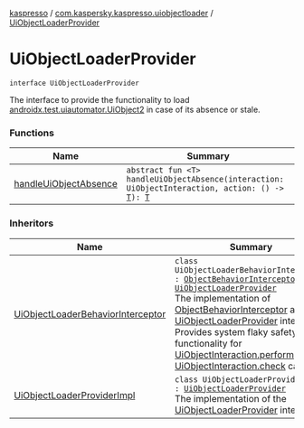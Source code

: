 [kaspresso](../../index.md) / [com.kaspersky.kaspresso.uiobjectloader](../index.md) / [UiObjectLoaderProvider](./index.md)

# UiObjectLoaderProvider

`interface UiObjectLoaderProvider`

The interface to provide the functionality to load [androidx.test.uiautomator.UiObject2](#) in case of its absence or stale.

### Functions

| Name | Summary |
|---|---|
| [handleUiObjectAbsence](handle-ui-object-absence.md) | `abstract fun <T> handleUiObjectAbsence(interaction: UiObjectInteraction, action: () -> `[`T`](handle-ui-object-absence.md#T)`): `[`T`](handle-ui-object-absence.md#T) |

### Inheritors

| Name | Summary |
|---|---|
| [UiObjectLoaderBehaviorInterceptor](../../com.kaspersky.kaspresso.interceptors.behaviorkautomator.impl.loader/-ui-object-loader-behavior-interceptor/index.md) | `class UiObjectLoaderBehaviorInterceptor : `[`ObjectBehaviorInterceptor`](../../com.kaspersky.kaspresso.interceptors.behaviorkautomator/-object-behavior-interceptor.md)`, `[`UiObjectLoaderProvider`](./index.md)<br>The implementation of [ObjectBehaviorInterceptor](../../com.kaspersky.kaspresso.interceptors.behaviorkautomator/-object-behavior-interceptor.md) and [UiObjectLoaderProvider](./index.md) interfaces. Provides system flaky safety functionality for [UiObjectInteraction.perform](#) and [UiObjectInteraction.check](#) calls. |
| [UiObjectLoaderProviderImpl](../-ui-object-loader-provider-impl/index.md) | `class UiObjectLoaderProviderImpl : `[`UiObjectLoaderProvider`](./index.md)<br>The implementation of the [UiObjectLoaderProvider](./index.md) interface. |
